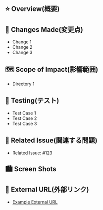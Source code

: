 ## ⭐️ Overview(概要)

<!-- In this section, please provide a concise explanation of the purpose and overview of this PR. -->

## 📝 Changes Made(変更点)

<!-- In this section, list the specific changes or fixes made in this PR in a bulleted list. -->

- Change 1
- Change 2
- Change 3

## 🗺️ Scope of Impact(影響範囲)

<!-- In this section, describe the scope of impact of this PR, including any areas or features affected. -->

- Directory 1

## 🧪 Testing(テスト)

<!-- In this section, outline the test cases and testing methods relevant to this PR. -->

- Test Case 1
- Test Case 2
- Test Case 3

## 🚓 Related Issue(関連する問題)

<!-- In this section, link any relevant issues or tasks associated with this PR. -->

- Related Issue: #123

## 🏙️ Screen Shots

<!-- In this section, describe screenshots of what was created in this PR and others. -->

## 🔗 External URL(外部リンク)

<!-- If there are any external URLs or references related to this PR, please include them here. -->

- [Example External URL](https://example.com)
